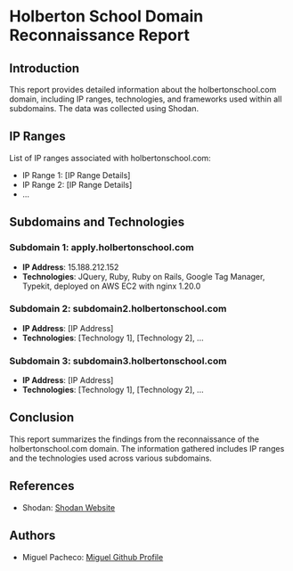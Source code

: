 # Holberton School Domain Reconnaissance Report

## Introduction

This report provides detailed information about the holbertonschool.com domain, including IP ranges, technologies, and frameworks used within all subdomains. The data was collected using Shodan.

## IP Ranges

List of IP ranges associated with holbertonschool.com:

- IP Range 1: [IP Range Details]
- IP Range 2: [IP Range Details]
- ...

## Subdomains and Technologies

### Subdomain 1: apply.holbertonschool.com

- **IP Address**: 15.188.212.152
- **Technologies**: JQuery, Ruby, Ruby on Rails, Google Tag Manager, Typekit, deployed on AWS EC2 with nginx 1.20.0

### Subdomain 2: subdomain2.holbertonschool.com

- **IP Address**: [IP Address]
- **Technologies**: [Technology 1], [Technology 2], ...

### Subdomain 3: subdomain3.holbertonschool.com

- **IP Address**: [IP Address]
- **Technologies**: [Technology 1], [Technology 2], ...

## Conclusion

This report summarizes the findings from the reconnaissance of the holbertonschool.com domain. The information gathered includes IP ranges and the technologies used across various subdomains.

## References

- Shodan: [Shodan Website](https://www.shodan.io/)

## Authors

- Miguel Pacheco: [Miguel Github Profile](https://github.com/Miguel22247)
